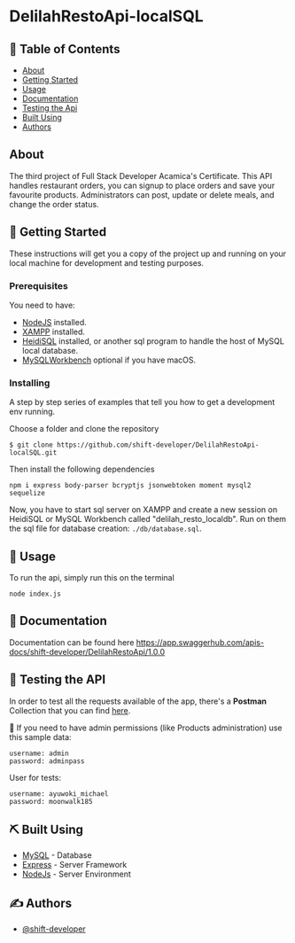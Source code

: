 <h1>DelilahRestoApi-localSQL</h1>

## 📝 Table of Contents

- [About](#about)
- [Getting Started](#getting_started)
- [Usage](#usage)
- [Documentation](#documentation)
- [Testing the Api](#testing)
- [Built Using](#built_using)
- [Authors](#authors)

##  About <a name = "about"></a>

The third project of Full Stack Developer Acamica's Certificate. This API handles restaurant orders, you can signup to place orders and save your favourite products. Administrators can post, update or delete meals, and change the order status.

## 🏁 Getting Started <a name = "getting_started"></a>

These instructions will get you a copy of the project up and running on your local machine for development and testing purposes.

### Prerequisites

You need to have:
- [NodeJS](https://nodejs.org/) installed.
- [XAMPP](https://www.apachefriends.org/es/index.html) installed.
- [HeidiSQL](https://www.heidisql.com/download.php) installed, or another sql program to handle the host of MySQL local database.
- [MySQLWorkbench](https://dev.mysql.com/downloads/workbench/) optional if you have macOS.

### Installing

A step by step series of examples that tell you how to get a development env running.

Choose a folder and clone the repository

```
$ git clone https://github.com/shift-developer/DelilahRestoApi-localSQL.git
```

Then install the following dependencies

```
npm i express body-parser bcryptjs jsonwebtoken moment mysql2 sequelize

```

Now, you have to start sql server on XAMPP and create a new session on HeidiSQL or MySQL Workbench called "delilah_resto_localdb". Run on them the sql file for database creation: `./db/database.sql`.


## 🎈 Usage <a name="usage"></a>

To run the api, simply run this on the terminal
```
node index.js
```

## 📄 Documentation <a name="documentation"></a>

Documentation can be found here
https://app.swaggerhub.com/apis-docs/shift-developer/DelilahRestoApi/1.0.0

## 🚀 Testing the API <a name = "testing"></a>

In order to test all the requests available of the app, there's a **Postman** Collection that you can find [here](https://documenter.getpostman.com/view/11768770/TVCZbBWD#81449741-6f9b-4b97-9e35-e844afd174ed).

🔐 If you need to have admin permissions (like Products administration) use this sample data:
```
username: admin
password: adminpass
```
User for tests:
```
username: ayuwoki_michael
password: moonwalk185
```

## ⛏️ Built Using <a name = "built_using"></a>

- [MySQL](https://www.mysql.com/) - Database
- [Express](https://expressjs.com/) - Server Framework
- [NodeJs](https://nodejs.org/en/) - Server Environment

## ✍️ Authors <a name = "authors"></a>

- [@shift-developer](https://github.com/shift-developer)

